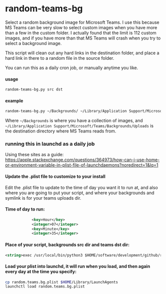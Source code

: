 # random-teams-bg
Select a random background image for Microsoft Teams. I use this because MS Teams can be very slow to select custom images when you have more than a few in the custom folder. I actually found that the limit is 112 custom images, and if you have more than that MS Teams will crash when you try to select a background image.

This script will clean out any hard links in the destination folder, and place a hard link in there to a random file in the source folder.

You can run this as a daily cron job, or manually anytime you like.

#### usage
```bash
random-teams-bg.py src dst
```
#### example
```bash
random-teams-bg.py ~/Backgrounds/ ~/Library/Application Support/Microsoft/Teams/Backgrounds/Uploads
```

Where `~/Backgrounds` is where you have a collection of images, and `~/Library/Application Support/Microsoft/Teams/Backgrounds/Uploads` is the destination directory where MS Teams reads from.

### running this in launchd as a daily job

Using these sites as a guide: 
https://apple.stackexchange.com/questions/364973/how-can-i-use-home-or-environment-variable-in-plist-file-of-launchdaemons?noredirect=1&lq=1

#### Update the .plist file to customize to your install
Edit the .plist file to update to the time of day you want it to run at, and also where you are going to put your script, and where your backgrounds and symlink is for your teams uploads dir.

#### Time of day to run:
```xml
            <key>Hour</key>
            <integer>07</integer>
            <key>Minute</key>
            <integer>35</integer>
```

#### Place of your script, backgrounds src dir and teams dst dir:
```xml
<string>exec /usr/local/bin/python3 $HOME/software/development/github/random-teams-bg/random-teams-bg.py $HOME/Backgrounds $HOME/Teams-BG</string>
```

#### Load your plist into launchd, it will run when you load, and then again every day at the time you specify:
```bash
cp random.teams.bg.plist $HOME/Library/LaunchAgents
launchctl load random.teams.bg.plist
```
